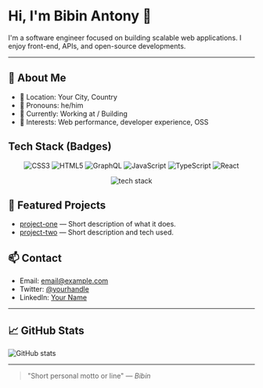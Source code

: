 # Hi, I'm Bibin Antony 👋

I'm a software engineer focused on building scalable web applications. I enjoy front-end, APIs, and open-source developments.

---

## 🔭 About Me
- 🔹 Location: Your City, Country
- 🔹 Pronouns: he/him
- 🔹 Currently: Working at <Your Company> / Building <Project Name>
- 🔹 Interests: Web performance, developer experience, OSS

## Tech Stack (Badges)

<!-- Option A: Shields.io for-the-badge -->
<p align="center">
  <img alt="CSS3" src="https://img.shields.io/badge/CSS3-1572B6?style=for-the-badge&logo=css3&logoColor=white" />
  <img alt="HTML5" src="https://img.shields.io/badge/HTML5-E34F26?style=for-the-badge&logo=html5&logoColor=white" />
  <img alt="GraphQL" src="https://img.shields.io/badge/GRAPHQL-E10098?style=for-the-badge&logo=graphql&logoColor=white" />
  <img alt="JavaScript" src="https://img.shields.io/badge/JAVASCRIPT-F7DF1E?style=for-the-badge&logo=javascript&logoColor=black" />
  <img alt="TypeScript" src="https://img.shields.io/badge/TYPESCRIPT-3178C6?style=for-the-badge&logo=typescript&logoColor=white" />
  <img alt="React" src="https://img.shields.io/badge/REACT-61DAFB?style=for-the-badge&logo=react&logoColor=black" />
</p>

<!-- Option B: skillicons.dev single-SVG -->
<p align="center">
  <img src="https://skillicons.dev/icons?i=css,html,graphql,javascript,typescript,react,nodejs,aws,azure,postgres,mysql,kubernetes&perline=6&theme=dark" alt="tech stack" />
</p>

## 🚀 Featured Projects
- [project-one](https://github.com/yourname/project-one) — Short description of what it does.
- [project-two](https://github.com/yourname/project-two) — Short description and tech used.

## 📫 Contact
- Email: email@example.com
- Twitter: [@yourhandle](https://twitter.com/yourhandle)
- LinkedIn: [Your Name](https://www.linkedin.com/in/yourprofile)

---

## 📈 GitHub Stats
![GitHub stats](https://github-readme-stats.vercel.app/api?username=bibinantony1998&show_icons=true&theme=vue)

---

> "Short personal motto or line" — *Bibin*

